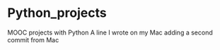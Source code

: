 # Python_projects
MOOC projects with Python
A line I wrote on my Mac
adding a second commit from Mac
